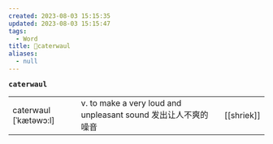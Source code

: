 ```yaml
---
created: 2023-08-03 15:15:35
updated: 2023-08-03 15:15:47
tags:
  - Word
title: 📖caterwaul
aliases:
  - null
---
```


<pre><strong>caterwaul</strong></pre>
|   |   |   |
|---|---|---|
|caterwaul [ˈkætəwɔ:l]|v. to make a very loud and unpleasant sound 发出让⼈不爽的噪⾳|[[shriek]]|c